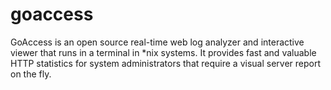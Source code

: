 goaccess
========

GoAccess is an open source real-time web log analyzer and interactive viewer that runs in a terminal in *nix systems. It provides fast and valuable HTTP statistics for system administrators that require a visual server report on the fly.
